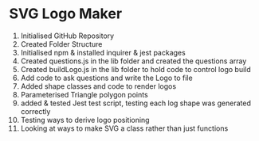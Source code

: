 # SVG Logo Maker

1. Initialised GitHub Repository
2. Created Folder Structure
3. Initialised npm & installed inquirer & jest packages
4. Created questions.js in the lib folder and created the questions array
5. Created buildLogo.js in the lib folder to hold code to control logo build
6. Add code to ask questions and write the Logo to file
7. Added shape classes and code to render logos
8. Parameterised Triangle polygon points
9. added & tested Jest test script, testing each log shape was generated correctly
10. Testing ways to derive logo positioning
11. Looking at ways to make SVG a class rather than just functions

